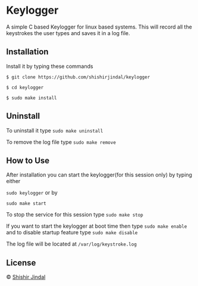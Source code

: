 # Keylogger

A simple C based Keylogger for linux based systems. This will record all the keystrokes the user types and saves it in a log file.

## Installation

Install it by typing these commands

`$ git clone https://github.com/shishirjindal/keylogger`

`$ cd keylogger`

`$ sudo make install`

## Uninstall

To uninstall it type `sudo make uninstall`

To remove the log file type `sudo make remove`

## How to Use

After installation you can start the keylogger(for this session only) by typing either

`sudo keylogger`  or by 

`sudo make start`

To stop the service for this session type `sudo make stop`

If you want to start the keylogger at boot time then type `sudo make enable` and to disable startup feature type `sudo make disable`

The log file will be located at `/var/log/keystroke.log`

## License

© [Shishir Jindal](https://github.com/shishirjindal)
